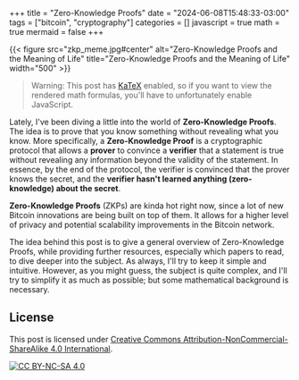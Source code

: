 +++
title = "Zero-Knowledge Proofs"
date = "2024-06-08T15:48:33-03:00"
tags = ["bitcoin", "cryptography"]
categories = []
javascript = true
math = true
mermaid = false
+++

{{< figure src="zkp_meme.jpg#center" alt="Zero-Knowledge Proofs and the Meaning of Life" title="Zero-Knowledge Proofs and the Meaning of Life" width="500" >}}

> Warning: This post has [KaTeX](https://katex.org/) enabled,
> so if you want to view the rendered math formulas,
> you'll have to unfortunately enable JavaScript.

Lately, I've been diving a little into the world of **Zero-Knowledge Proofs**.
The idea is to prove that you know something without revealing what you know.
More specifically, a **Zero-Knowledge Proof** is a cryptographic protocol that allows
a **prover** to convince a **verifier** that a statement is true without revealing
any information beyond the validity of the statement.
In essence, by the end of the protocol, the verifier is convinced that the prover knows the secret,
and the **verifier hasn't learned anything (zero-knowledge) about the secret**.

**Zero-Knowledge Proofs** (ZKPs) are kinda hot right now,
since a lot of new Bitcoin innovations are being built on top of them.
It allows for a higher level of privacy and potential scalability improvements
in the Bitcoin network.

The idea behind this post is to give a general overview of Zero-Knowledge Proofs,
while providing further resources,
especially which papers to read,
to dive deeper into the subject.
As always, I'll try to keep it simple and intuitive.
However, as you might guess, the subject is quite complex,
and I'll try to simplify it as much as possible;
but some mathematical background is necessary.

## License

This post is licensed under [Creative Commons Attribution-NonCommercial-ShareAlike 4.0 International][cc-by-nc-sa].

[![CC BY-NC-SA 4.0][cc-by-nc-sa-image]][cc-by-nc-sa]

[cc-by-nc-sa]: http://creativecommons.org/licenses/by-nc-sa/4.0/
[cc-by-nc-sa-image]: https://licensebuttons.net/l/by-nc-sa/4.0/88x31.png
